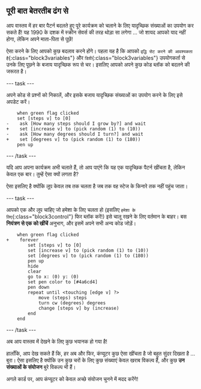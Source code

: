 ## पूरी बात बेतरतीब ढंग से

आप वास्तव में हर बार पैटर्न बदलते हुए पूरे कार्यक्रम को चलाने के लिए यादृच्छिक संख्याओं का उपयोग कर सकते हैं! यह 1990 के दशक में स्क्रीन सेवर्स की तरह थोड़ा सा लगेगा ... जो शायद आपको याद नहीं होगा, लेकिन अपने माता-पिता से पूछें!

ऐसा करने के लिए आपको कुछ बदलाव करने होंगे। पहला यह है कि आपको `वृद्धि सेट करने की आवश्यकता है`{:class="block3variables"} और `डिग्री`{:class="block3variables"} उपयोगकर्ता से उनके लिए पूछने के बजाय यादृच्छिक रूप से चर। इसलिए आपको अपने कुछ कोड ब्लॉक को बदलने की जरूरत है।

--- task ---

अपने कोड से प्रश्नों को निकालें, और इसके बजाय यादृच्छिक संख्याओं का उपयोग करने के लिए इसे अपडेट करें।

```blocks3
    when green flag clicked
    set [steps v] to [0]
-    ask [How many steps should I grow by?] and wait
+    set [increase v] to (pick random (1) to (10))
-    ask [How many degrees should I turn?] and wait
+    set [degrees v] to (pick random (1) to (180))
    pen up
```

--- /task ---

यदि आप अपना कार्यक्रम अभी चलाते हैं, तो आप पाएंगे कि यह एक यादृच्छिक पैटर्न खींचता है, लेकिन केवल एक बार। तुम्हें ऐसा क्यों लगता है?

ऐसा इसलिए है क्योंकि लूप केवल तब तक चलता है जब तक वह स्टेज के किनारे तक नहीं पहुंच जाता।

--- task ---

आपको एक और लूप चाहिए जो हमेशा के लिए चलता हो (इसलिए `हमेशा के लिए`{:class="block3control"} फिर ब्लॉक करें!) इसे चालू रखने के लिए वर्तमान के बाहर। बस **नियंत्रण से एक को खींचें** अनुभाग, और इसमें अपने सभी अन्य कोड जोड़ें।

```blocks3
    when green flag clicked
+    forever 
        set [steps v] to [0]
        set [increase v] to (pick random (1) to (10))
        set [degrees v] to (pick random (1) to (180))
        pen up
        hide
        clear
        go to x: (0) y: (0)
        set pen color to [#4a6cd4]
        pen down
        repeat until <touching [edge v] ?> 
            move (steps) steps
            turn cw (degrees) degrees
            change [steps v] by (increase)
        end
    end
```

--- /task ---

अब आप वास्तव में देखने के लिए कुछ भयानक हो गया है!

हालाँकि, आप देख सकते हैं कि, हर अब और फिर, कंप्यूटर कुछ ऐसा खींचता है जो बहुत सुंदर दिखता है ... बुरा। ऐसा इसलिए है क्योंकि उन कुछ चरों के लिए कुछ संख्याएं केवल खराब विकल्प हैं, और कुछ **उन संख्याओं के संयोजन** बुरे विकल्प भी हैं।

अगले कार्ड पर, आप कंप्यूटर को केवल अच्छे संयोजन चुनने में मदद करेंगे!